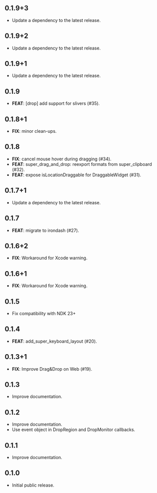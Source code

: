 ## 0.1.9+3

 - Update a dependency to the latest release.

## 0.1.9+2

 - Update a dependency to the latest release.

## 0.1.9+1

 - Update a dependency to the latest release.

## 0.1.9

 - **FEAT**: [drop] add support for slivers (#35).

## 0.1.8+1

 - **FIX**: minor clean-ups.

## 0.1.8

 - **FIX**: cancel mouse hover during dragging (#34).
 - **FEAT**: super_drag_and_drop: reexport formats from super_clipboard (#32).
 - **FEAT**: expose isLocationDraggable  for DraggableWidget (#31).

## 0.1.7+1

 - Update a dependency to the latest release.

## 0.1.7

 - **FEAT**: migrate to irondash (#27).

## 0.1.6+2

 - **FIX**: Workaround for Xcode warning.

## 0.1.6+1

 - **FIX**: Workaround for Xcode warning.

## 0.1.5

- Fix compatibility with NDK 23+

## 0.1.4

 - **FEAT**: add_super_keyboard_layout (#20).

## 0.1.3+1

 - **FIX**: Improve Drag&Drop on Web (#19).

## 0.1.3

* Improve documentation.

## 0.1.2

* Improve documentation.
* Use event object in DropRegion and DropMonitor callbacks.

## 0.1.1

* Improve documentation.

## 0.1.0

* Initial public release.
